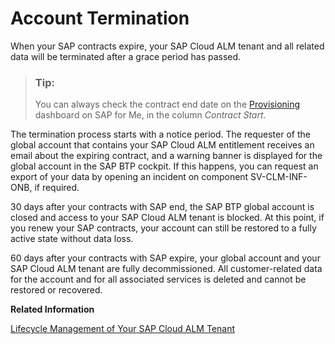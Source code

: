 <!-- loio219d7d0c369c4c7bb68860e7710f25b3 -->

# Account Termination

When your SAP contracts expire, your SAP Cloud ALM tenant and all related data will be terminated after a grace period has passed.

> ### Tip:  
> You can always check the contract end date on the [Provisioning](https://me.sap.com/systemsprovisioning/provisioning) dashboard on SAP for Me, in the column *Contract Start*.

The termination process starts with a notice period. The requester of the global account that contains your SAP Cloud ALM entitlement receives an email about the expiring contract, and a warning banner is displayed for the global account in the SAP BTP cockpit. If this happens, you can request an export of your data by opening an incident on component SV-CLM-INF-ONB, if required.

30 days after your contracts with SAP end, the SAP BTP global account is closed and access to your SAP Cloud ALM tenant is blocked. At this point, if you renew your SAP contracts, your account can still be restored to a fully active state without data loss.

60 days after your contracts with SAP expire, your global account and your SAP Cloud ALM tenant are fully decommissioned. All customer-related data for the account and for all associated services is deleted and cannot be restored or recovered.

**Related Information**  


[Lifecycle Management of Your SAP Cloud ALM Tenant](https://help.sap.com/docs/cloud-alm/setup-administration/troubleshooting-faq#lifecycle-management-of-your-sap-cloud-alm-tenant)

